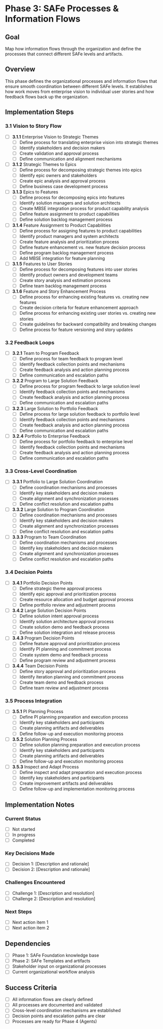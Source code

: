# Phase 3: SAFe Processes & Information Flows

## Goal
Map how information flows through the organization and define the processes that connect different SAFe levels and artifacts.

## Overview
This phase defines the organizational processes and information flows that ensure smooth coordination between different SAFe levels. It establishes how work moves from enterprise vision to individual user stories and how feedback flows back up the organization.

## Implementation Steps

### 3.1 Vision to Story Flow
- [ ] **3.1.1** Enterprise Vision to Strategic Themes
  - [ ] Define process for translating enterprise vision into strategic themes
  - [ ] Identify stakeholders and decision makers
  - [ ] Create validation and approval process
  - [ ] Define communication and alignment mechanisms

- [ ] **3.1.2** Strategic Themes to Epics
  - [ ] Define process for decomposing strategic themes into epics
  - [ ] Identify epic owners and stakeholders
  - [ ] Create epic analysis and approval process
  - [ ] Define business case development process

- [ ] **3.1.3** Epics to Features
  - [ ] Define process for decomposing epics into features
  - [ ] Identify solution managers and solution architects
  - [ ] Create MBSE integration process for product capability analysis
  - [ ] Define feature assignment to product capabilities
  - [ ] Define solution backlog management process

- [ ] **3.1.4** Feature Assignment to Product Capabilities
  - [ ] Define process for assigning features to product capabilities
  - [ ] Identify product managers and system architects
  - [ ] Create feature analysis and prioritization process
  - [ ] Define feature enhancement vs. new feature decision process
  - [ ] Define program backlog management process
  - [ ] Add MBSE integration for feature planning

- [ ] **3.1.5** Features to User Stories
  - [ ] Define process for decomposing features into user stories
  - [ ] Identify product owners and development teams
  - [ ] Create story analysis and estimation process
  - [ ] Define team backlog management process

- [ ] **3.1.6** Feature and Story Enhancement Process
  - [ ] Define process for enhancing existing features vs. creating new features
  - [ ] Create decision criteria for feature enhancement approach
  - [ ] Define process for enhancing existing user stories vs. creating new stories
  - [ ] Create guidelines for backward compatibility and breaking changes
  - [ ] Define process for feature versioning and story updates

### 3.2 Feedback Loops
- [ ] **3.2.1** Team to Program Feedback
  - [ ] Define process for team feedback to program level
  - [ ] Identify feedback collection points and mechanisms
  - [ ] Create feedback analysis and action planning process
  - [ ] Define communication and escalation paths

- [ ] **3.2.2** Program to Large Solution Feedback
  - [ ] Define process for program feedback to large solution level
  - [ ] Identify feedback collection points and mechanisms
  - [ ] Create feedback analysis and action planning process
  - [ ] Define communication and escalation paths

- [ ] **3.2.3** Large Solution to Portfolio Feedback
  - [ ] Define process for large solution feedback to portfolio level
  - [ ] Identify feedback collection points and mechanisms
  - [ ] Create feedback analysis and action planning process
  - [ ] Define communication and escalation paths

- [ ] **3.2.4** Portfolio to Enterprise Feedback
  - [ ] Define process for portfolio feedback to enterprise level
  - [ ] Identify feedback collection points and mechanisms
  - [ ] Create feedback analysis and action planning process
  - [ ] Define communication and escalation paths

### 3.3 Cross-Level Coordination
- [ ] **3.3.1** Portfolio to Large Solution Coordination
  - [ ] Define coordination mechanisms and processes
  - [ ] Identify key stakeholders and decision makers
  - [ ] Create alignment and synchronization processes
  - [ ] Define conflict resolution and escalation paths

- [ ] **3.3.2** Large Solution to Program Coordination
  - [ ] Define coordination mechanisms and processes
  - [ ] Identify key stakeholders and decision makers
  - [ ] Create alignment and synchronization processes
  - [ ] Define conflict resolution and escalation paths

- [ ] **3.3.3** Program to Team Coordination
  - [ ] Define coordination mechanisms and processes
  - [ ] Identify key stakeholders and decision makers
  - [ ] Create alignment and synchronization processes
  - [ ] Define conflict resolution and escalation paths

### 3.4 Decision Points
- [ ] **3.4.1** Portfolio Decision Points
  - [ ] Define strategic theme approval process
  - [ ] Identify epic approval and prioritization process
  - [ ] Create resource allocation and budget approval process
  - [ ] Define portfolio review and adjustment process

- [ ] **3.4.2** Large Solution Decision Points
  - [ ] Define solution intent approval process
  - [ ] Identify solution architecture approval process
  - [ ] Create solution demo and feedback process
  - [ ] Define solution integration and release process

- [ ] **3.4.3** Program Decision Points
  - [ ] Define feature approval and prioritization process
  - [ ] Identify PI planning and commitment process
  - [ ] Create system demo and feedback process
  - [ ] Define program review and adjustment process

- [ ] **3.4.4** Team Decision Points
  - [ ] Define story approval and prioritization process
  - [ ] Identify iteration planning and commitment process
  - [ ] Create team demo and feedback process
  - [ ] Define team review and adjustment process

### 3.5 Process Integration
- [ ] **3.5.1** PI Planning Process
  - [ ] Define PI planning preparation and execution process
  - [ ] Identify key stakeholders and participants
  - [ ] Create planning artifacts and deliverables
  - [ ] Define follow-up and execution monitoring process

- [ ] **3.5.2** Solution Planning Process
  - [ ] Define solution planning preparation and execution process
  - [ ] Identify key stakeholders and participants
  - [ ] Create planning artifacts and deliverables
  - [ ] Define follow-up and execution monitoring process

- [ ] **3.5.3** Inspect and Adapt Process
  - [ ] Define inspect and adapt preparation and execution process
  - [ ] Identify key stakeholders and participants
  - [ ] Create improvement artifacts and deliverables
  - [ ] Define follow-up and implementation monitoring process

## Implementation Notes

### Current Status
- [ ] Not started
- [ ] In progress
- [ ] Completed

### Key Decisions Made
- [ ] Decision 1: [Description and rationale]
- [ ] Decision 2: [Description and rationale]

### Challenges Encountered
- [ ] Challenge 1: [Description and resolution]
- [ ] Challenge 2: [Description and resolution]

### Next Steps
- [ ] Next action item 1
- [ ] Next action item 2

## Dependencies
- [ ] Phase 1: SAFe Foundation knowledge base
- [ ] Phase 2: SAFe Templates and artifacts
- [ ] Stakeholder input on organizational processes
- [ ] Current organizational workflow analysis

## Success Criteria
- [ ] All information flows are clearly defined
- [ ] All processes are documented and validated
- [ ] Cross-level coordination mechanisms are established
- [ ] Decision points and escalation paths are clear
- [ ] Processes are ready for Phase 4 (Agents)

